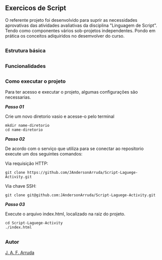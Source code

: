## Exercicos de Script
O referente projeto foi desenvolvido para suprir as necessidades aprovativas das atividades avaliativas da disciplina "Linguagem de Script". Tendo como componentes vários
sob-projetos independentes. Pondo em prática os conceitos adiquiridos no desemvolver do curso.
##

### Estrutura básica

##

### Funcionalidades

##

### Como executar o projeto
Para ter acesso e executar o projeto, algumas configurações são necessarias.

***Passo 01***

Crie um novo diretorio vasio e acesse-o pelo terminal
```
mkdir name-diretorio
cd name-diretorio
```

***Passo 02***

De acordo com o serviço que utiliza para se conectar ao repositorio execute um dos seguintes comandos:

Via requisição HTTP:
``` 
git clone https://github.com/JAndersonArruda/Script-Laguege-Activity.git
```
Via chave SSH:
``` 
git clone git@github.com:JAndersonArruda/Script-Laguege-Activity.git
```

***Passo 03***

Execute o arquivo index.html, localizado na raiz do projeto.
```
cd Script-Laguege-Activity
./index.html
```
##

### Autor
[J. A. F. Arruda](https://github.com/JAndersonArruda/)
